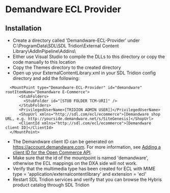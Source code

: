   Demandware ECL Provider
==========================

## Installation

* Create a directory called 'Demandware-ECL-Provider' under C:\ProgramData\SDL\SDL Tridion\External Content Library\AddInPipeline\Addins\
* Either use Visual Studio to compile the DLLs to this directory or copy the code manually to this location
* Copy the Themes directory to the created directory
* Open up your ExternalContentLibrary.xml in your SDL Tridion config directory and add the following:

```
  <MountPoint type="Demandware-ECL-Provider" id="demandware" rootItemName="Demandware E-Commerce">
      <StubFolders>
        <StubFolder id="[STUB FOLDER TCM-URI]" />
      </StubFolders>
      <PrivilegedUserName>[TRIDION ADMIN USER]]</PrivilegedUserName>
      <ShopUrl xmlns="http://sdl.com/ecl/ecommerce">[Demandware shop URL, e.g. http://yourside.demandware.net/s/SiteGenesis]</ShopUrl>
      <ClientId xmlns="http://sdl.com/ecl/ecommerce">[Demandware client ID]</ClientId>  
  </MountPoint>
``` 

* The Demandware client ID can be generated on https://account.demandware.com. For more information, see [Adding a client ID for the Open Commerce API](https://documentation.demandware.com/DOC2/topic/com.demandware.dochelp/AccountManager/AccountManagerAddAPIClientID.htm).
* Make sure that the id of the mountpoint is named 'demandware', otherwise the ECL mappings on the DXA side will not work.
* Verify that the multimedia type has been created for ECL with MIME type = 'application/externalcontentlibrary' and extension = 'ecl'
* Restart SDL Tridion services and verify that you can browse the Hybris product catalog through SDL Tridion

  
